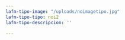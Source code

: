 ```yaml
---
lafm-tipo-image: "/uploads/noimagetipo.jpg"
lafm-tipo-tipo: noi2
lafm-tipo-descripcion: ''

---
```

